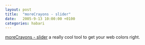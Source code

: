 ```yaml
---
layout: post
title:  "moreCrayons - slider"
date:   2005-9-13 10:00:00 +0100
categories: habari
---
```

<a href="http://www.morecrayons.com/palettes/webSmart/slider.php#">moreCrayons - slider</a>
a really cool tool to get your web colors right.